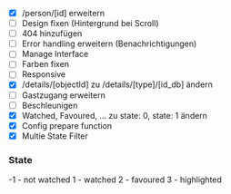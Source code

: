 - [x] /person/[id] erweitern
- [ ] Design fixen (Hintergrund bei Scroll)
- [ ] 404 hinzufügen
- [ ] Error handling erweitern (Benachrichtigungen)
- [ ] Manage Interface
- [ ] Farben fixen
- [ ] Responsive
- [x] /details/[objectId] zu /details/[type]/[id_db] ändern
- [ ] Gastzugang erweitern
- [ ] Beschleunigen
- [x] Watched, Favoured, ... zu state: 0, state: 1 ändern
- [x] Config prepare function
- [x] Multie State Filter

### State

-1 - not watched
1 - watched
2 - favoured
3 - highlighted
